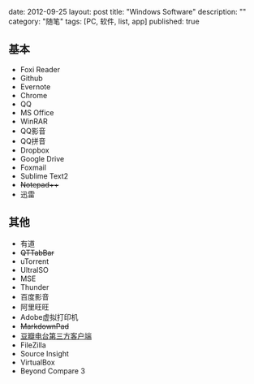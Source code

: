 date: 2012-09-25
layout: post
title: "Windows Software"
description: ""
category: "随笔"
tags: [PC, 软件, list, app]
published: true

## 基本
- Foxi Reader
- Github
- Evernote
- Chrome
- QQ
- MS Office
- WinRAR
- QQ影音
- QQ拼音
- Dropbox
- Google Drive
- Foxmail
- Sublime Text2
- <del>Notepad++</del>
- 迅雷
 
## 其他
- 有道
- <del>QTTabBar</del>
- uTorrent
- UltralSO
- MSE
- Thunder
- 百度影音
- 阿里旺旺
- Adobe虚拟打印机
- <del>MarkdownPad</del>
- [豆瓣电台第三方客户端](http://www.kfstorm.com/blog/doubanfm/)
- FileZilla
- Source Insight
- VirtualBox
- Beyond Compare 3

